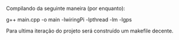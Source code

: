Compilando da seguinte maneira (por enquanto):

  g++ main.cpp -o main -lwiringPi -lpthread -lm -lgps
  
Para ultima iteração do projeto será construído um makefile decente.
